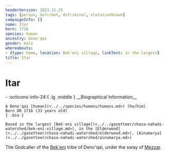 ```yaml
---
headerVersion: 2023.11.25
tags: [person, dufr/met, dufr/minor, status/unknown]
campaignInfo: []
name: Itar
born: 1716
species: human
ancestry: Deno'qai
gender: male
whereabouts:
- {type: home, location: Bek'eni village, linkText: in the largest}
title: Itar
---
```

# Itar
<div class="grid cards ext-narrow-margin ext-one-column" markdown>
- :octicons-info-24:{ .lg .middle } __Biographical Information__

    A Deno'qai [human](<../../species/humans/humans.md>) (he/him)  
    Born DR 1716 (33 years old)  
    { .bio }

    Based in the largest [Bek'eni village](<../../gazetteer/chasa-nahadi-watershed/bek-eni-village.md>), in the [Elderwood](<../../gazetteer/chasa-nahadi-watershed/elderwood.md>), [Ainumarya](<../../gazetteer/chasa-nahadi-watershed/ainumarya.md>)
</div>


The Godcaller of the [Bek'eni](<../../groups/deno-qai-tribes/bek-eni.md>) tribe of Deno'qai, under the sway of [Mezzar](<../other-nonhumans/mezzar.md>).

